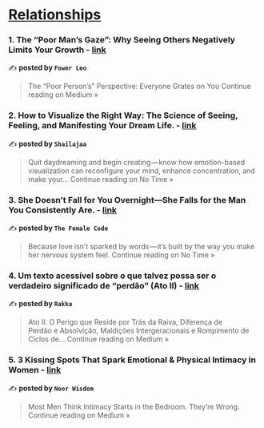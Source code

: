 
<h1><a href=https://medium.com/tag/relationships/recommended target="_blank" rel="noopener noreferrer">Relationships</a></h1>
<h3>1. The “Poor Man’s Gaze”: Why Seeing Others Negatively Limits Your Growth - <a href="https://medium.com/@fower-leo/the-poor-mans-gaze-why-seeing-others-negatively-limits-your-growth-8478cd2aa2d9?source=rss------relationships-5" target="_blank" rel="noopener noreferrer">link</a></h3>

✍️ **posted by `Fower Leo`**

<blockquote>The “Poor Person’s” Perspective: Everyone Grates on You
Continue reading on Medium »</blockquote>

<h3>2. How to Visualize the Right Way: The Science of Seeing, Feeling, and Manifesting Your Dream Life. - <a href="https://medium.com/no-time/how-to-visualize-the-right-way-the-science-of-seeing-feeling-and-manifesting-your-dream-life-86e8d4fc3d90?source=rss------relationships-5" target="_blank" rel="noopener noreferrer">link</a></h3>

✍️ **posted by `Shailajaa`**

<blockquote>Quit daydreaming and begin creating — know how emotion-based visualization can reconfigure your mind, enhance concentration, and make your…
Continue reading on No Time »</blockquote>

<h3>3. She Doesn’t Fall for You Overnight—She Falls for the Man You Consistently Are. - <a href="https://medium.com/no-time/she-doesnt-fall-for-you-overnight-she-falls-for-the-man-you-consistently-are-7ae7174d36e1?source=rss------relationships-5" target="_blank" rel="noopener noreferrer">link</a></h3>

✍️ **posted by `The Female Code`**

<blockquote>Because love isn’t sparked by words — it’s built by the way you make her nervous system feel.
Continue reading on No Time »</blockquote>

<h3>4. Um texto acessível sobre o que talvez possa ser o verdadeiro significado de “perdão” (Ato II) - <a href="https://medium.com/@telefantasma/um-texto-acess%C3%ADvel-sobre-o-que-talvez-possa-ser-o-verdadeiro-significado-de-perd%C3%A3o-ato-ii-9789ef54e8c4?source=rss------relationships-5" target="_blank" rel="noopener noreferrer">link</a></h3>

✍️ **posted by `Rakka`**

<blockquote>Ato II: O Perigo que Reside por Trás da Raiva, Diferença de Perdão e Absolvição, Maldições Intergeracionais e Rompimento de Ciclos de…
Continue reading on Medium »</blockquote>

<h3>5. 3 Kissing Spots That Spark Emotional & Physical Intimacy in Women - <a href="https://medium.com/@mr-jan/3-kissing-spots-that-spark-emotional-physical-intimacy-in-women-6ecf1faaa65b?source=rss------relationships-5" target="_blank" rel="noopener noreferrer">link</a></h3>

✍️ **posted by `Noor Wisdom`**

<blockquote>Most Men Think Intimacy Starts in the Bedroom. They’re Wrong.
Continue reading on Medium »</blockquote>

